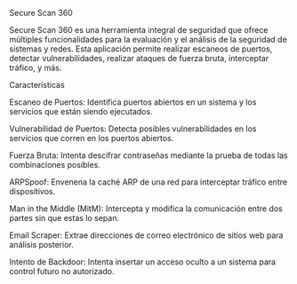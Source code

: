 Secure Scan 360

Secure Scan 360 es una herramienta integral de seguridad que ofrece múltiples funcionalidades para la evaluación y el análisis de la seguridad de sistemas y redes. Esta aplicación permite realizar escaneos de puertos, detectar vulnerabilidades, realizar ataques de fuerza bruta, interceptar tráfico, y más.

Características

Escaneo de Puertos:
Identifica puertos abiertos en un sistema y los servicios que están siendo ejecutados.

Vulnerabilidad de Puertos:
Detecta posibles vulnerabilidades en los servicios que corren en los puertos abiertos.

Fuerza Bruta:
Intenta descifrar contraseñas mediante la prueba de todas las combinaciones posibles.

ARPSpoof:
Envenena la caché ARP de una red para interceptar tráfico entre dispositivos.

Man in the Middle (MitM):
Intercepta y modifica la comunicación entre dos partes sin que estas lo sepan.

Email Scraper:
Extrae direcciones de correo electrónico de sitios web para análisis posterior.

Intento de Backdoor:
Intenta insertar un acceso oculto a un sistema para control futuro no autorizado.

